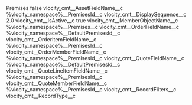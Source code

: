 <?xml version="1.0" encoding="UTF-8"?>
<CustomMetadata xmlns="http://soap.sforce.com/2006/04/metadata" xmlns:xsi="http://www.w3.org/2001/XMLSchema-instance" xmlns:xsd="http://www.w3.org/2001/XMLSchema">
    <label>Premises</label>
    <protected>false</protected>
    <values>
        <field>vlocity_cmt__AssetFieldName__c</field>
        <value xsi:type="xsd:string">%vlocity_namespace%__PremisesId__c</value>
    </values>
    <values>
        <field>vlocity_cmt__DisplaySequence__c</field>
        <value xsi:type="xsd:double">2.0</value>
    </values>
    <values>
        <field>vlocity_cmt__IsActive__c</field>
        <value xsi:type="xsd:boolean">true</value>
    </values>
    <values>
        <field>vlocity_cmt__MemberObjectName__c</field>
        <value xsi:type="xsd:string">%vlocity_namespace%__Premises__c</value>
    </values>
    <values>
        <field>vlocity_cmt__OrderFieldName__c</field>
        <value xsi:type="xsd:string">%vlocity_namespace%__DefaultPremisesId__c</value>
    </values>
    <values>
        <field>vlocity_cmt__OrderItemFieldName__c</field>
        <value xsi:type="xsd:string">%vlocity_namespace%__PremisesId__c</value>
    </values>
    <values>
        <field>vlocity_cmt__OrderMemberFieldName__c</field>
        <value xsi:type="xsd:string">%vlocity_namespace%__PremisesId__c</value>
    </values>
    <values>
        <field>vlocity_cmt__QuoteFieldName__c</field>
        <value xsi:type="xsd:string">%vlocity_namespace%__DefaultPremisesId__c</value>
    </values>
    <values>
        <field>vlocity_cmt__QuoteLineItemFieldName__c</field>
        <value xsi:type="xsd:string">%vlocity_namespace%__PremisesId__c</value>
    </values>
    <values>
        <field>vlocity_cmt__QuoteMemberFieldName__c</field>
        <value xsi:type="xsd:string">%vlocity_namespace%__PremisesId__c</value>
    </values>
    <values>
        <field>vlocity_cmt__RecordFilters__c</field>
        <value xsi:nil="true"/>
    </values>
    <values>
        <field>vlocity_cmt__RecordType__c</field>
        <value xsi:nil="true"/>
    </values>
</CustomMetadata>
